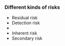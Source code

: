 ### Different kinds of risks
- Residual risk
- Detection risk
-
- Inherent risk
- Secondary risk
<!--stackedit_data:
eyJoaXN0b3J5IjpbLTE3NzQ5NDM3NDQsMzkwOTgxNjE1XX0=
-->